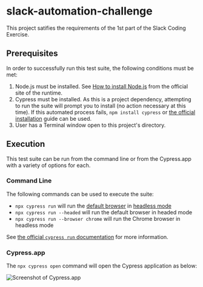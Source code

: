 # slack-automation-challenge

This project satifies the requirements of the 1st part of the Slack Coding Exercise.

## Prerequisites

In order to successfully run this test suite, the following conditions must be met:

1. Node.js must be installed. See [How to install Node.js](https://nodejs.dev/learn/how-to-install-nodejs) from the official site of the runtime.
2. Cypress must be installed. As this is a project dependency, attempting to run the suite will prompt you to install (no action necessary at this time). If this automated process fails, `npm install cypress` or [the official installation](https://docs.cypress.io/guides/getting-started/installing-cypress) guide can be used.
3. User has a Terminal window open to this project's directory.

## Execution

This test suite can be run from the command line or from the Cypress.app with a variety of options for each.

### Command Line

The following commands can be used to execute the suite:

- `npx cypress run` will run the [default browser](https://docs.cypress.io/guides/guides/launching-browsers#Electron-Browser) in [headless mode](https://en.wikipedia.org/wiki/Headless_browser)
- `npx cypress run --headed` will run the default browser in headed mode
- `npx cypress run --browser chrome` will run the Chrome browser in headless mode

See [the official `cypress run` documentation](https://docs.cypress.io/guides/guides/command-line#cypress-run) for more information.

### Cypress.app

The `npx cypress open` command will open the Cypress application as below:

![Screenshot of Cypress.app](https://www.iammike.org/wp-content/uploads/2022/04/Screen-Shot-2022-04-05-at-11.06.51-AM.png)

